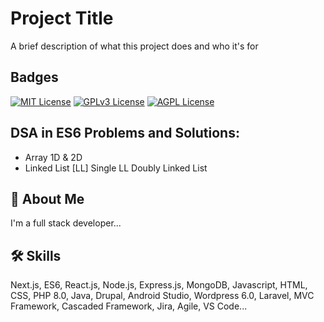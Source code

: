 
# Project Title

A brief description of what this project does and who it's for


## Badges


[![MIT License](https://img.shields.io/badge/License-MIT-green.svg)](https://choosealicense.com/licenses/mit/)
[![GPLv3 License](https://img.shields.io/badge/License-GPL%20v3-yellow.svg)](https://opensource.org/licenses/)
[![AGPL License](https://img.shields.io/badge/license-AGPL-blue.svg)](http://www.gnu.org/licenses/agpl-3.0)


## DSA in ES6 Problems and Solutions:

- Array 1D & 2D
- Linked List [LL]
  Single LL
  Doubly Linked List



## 🚀 About Me
I'm a full stack developer...


## 🛠 Skills
Next.js, ES6, React.js, Node.js, Express.js, MongoDB, Javascript, HTML, CSS, PHP 8.0, Java, Drupal, Android Studio, Wordpress 6.0, Laravel, MVC Framework, Cascaded Framework, Jira, Agile, VS Code...  


